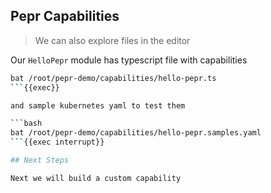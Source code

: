 ## Pepr Capabilities

> We can also explore files in the editor

Our `HelloPepr` module has typescript file with capabilities

```bash
bat /root/pepr-demo/capabilities/hello-pepr.ts
```{{exec}}

and sample kubernetes yaml to test them

```bash
bat /root/pepr-demo/capabilities/hello-pepr.samples.yaml
```{{exec interrupt}}

## Next Steps 

Next we will build a custom capability
